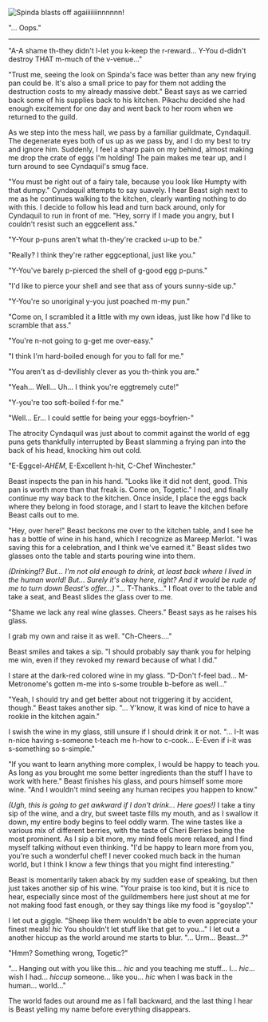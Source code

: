 ![Spinda blasts off agaiiiiiiinnnnnn!](https://files.catbox.moe/voqhy9.gif)

"... Oops."

***

"A-A shame th-they didn't l-let you k-keep the r-reward... Y-You d-didn't destroy THAT m-much of the v-venue..."

"Trust me, seeing the look on Spinda's face was better than any new frying pan could be. It's also a small price to pay for them not adding the destruction costs to my already massive debt." Beast says as we carried back some of his supplies back to his kitchen. Pikachu decided she had enough excitement for one day and went back to her room when we returned to the guild.

As we step into the mess hall, we pass by a familiar guildmate, Cyndaquil. The degenerate eyes both of us up as we pass by, and I do my best to try and ignore him. Suddenly, I feel a sharp pain on my behind, almost making me drop the crate of eggs I'm holding! The pain makes me tear up, and I turn around to see Cyndaquil's smug face. 

"You must be right out of a fairy tale, because you look like Humpty with that dumpy." Cyndaquil attempts to say suavely. I hear Beast sigh next to me as he continues walking to the kitchen, clearly wanting nothing to do with this. I decide to follow his lead and turn back around, only for Cyndaquil to run in front of me. "Hey, sorry if I made you angry, but I couldn't resist such an eggcellent ass."

"Y-Your p-puns aren't what th-they're cracked u-up to be."

"Really? I think they're rather eggceptional, just like you."

"Y-You've barely p-pierced the shell of g-good egg p-puns."

"I'd like to pierce your shell and see that ass of yours sunny-side up."

"Y-You're so unoriginal y-you just poached m-my pun."

"Come on, I scrambled it a little with my own ideas, just like how I'd like to scramble that ass."

"You're n-not going to g-get me over-easy."

"I think I'm hard-boiled enough for you to fall for me."

"You aren't as d-devilishly clever as you th-think you are."

"Yeah... Well... Uh... I think you're eggtremely cute!"

"Y-you're too soft-boiled f-for me."

"Well... Er... I could settle for being your eggs-boyfrien-"

The atrocity Cyndaquil was just about to commit against the world of egg puns gets thankfully interrupted by Beast slamming a frying pan into the back of his head, knocking him out cold.

"E-Eggcel-*AHEM*, E-Excellent h-hit, C-Chef Winchester."

Beast inspects the pan in his hand. "Looks like it did not dent, good. This pan is worth more than that freak is. Come on, Togetic." I nod, and finally continue my way back to the kitchen. Once inside, I place the eggs back where they belong in food storage, and I start to leave the kitchen before Beast calls out to me.

"Hey, over here!" Beast beckons me over to the kitchen table, and I see he has a bottle of wine in his hand, which I recognize as Mareep Merlot. "I was saving this for a celebration, and I think we've earned it." Beast slides two glasses onto the table and starts pouring wine into them.

*(Drinking!? But... I'm not old enough to drink, at least back where I lived in the human world! But... Surely it's okay here, right? And it would be rude of me to turn down Beast's offer...)* "... T-Thanks..." I float over to the table and take a seat, and Beast slides the glass over to me.

"Shame we lack any real wine glasses. Cheers." Beast says as he raises his glass.

I grab my own and raise it as well. "Ch-Cheers...."

Beast smiles and takes a sip. "I should probably say thank you for helping me win, even if they revoked my reward because of what I did."

I stare at the dark-red colored wine in my glass. "D-Don't f-feel bad... M-Metronome's gotten m-me into s-some trouble b-before as well..."

"Yeah, I should try and get better about not triggering it by accident, though." Beast takes another sip. "... Y'know, it was kind of nice to have a rookie in the kitchen again."

I swish the wine in my glass, still unsure if I should drink it or not. "... I-It was n-nice having s-someone t-teach me h-how to c-cook... E-Even if i-it was s-something so s-simple."

"If you want to learn anything more complex, I would be happy to teach you. As long as you brought me some better ingredients than the stuff I have to work with here." Beast finishes his glass, and pours himself some more wine. "And I wouldn't mind seeing any human recipes you happen to know."

*(Ugh, this is going to get awkward if I don't drink... Here goes!)* I take a tiny sip of the wine, and a dry, but sweet taste fills my mouth, and as I swallow it down, my entire body begins to feel oddly warm. The wine tastes like a various mix of different berries, with the taste of Cheri Berries being the most prominent. As I sip a bit more, my mind feels more relaxed, and I find myself talking without even thinking. "I'd be happy to learn more from you, you're such a wonderful chef! I never cooked much back in the human world, but I think I know a few things that you might find interesting."

Beast is momentarily taken aback by my sudden ease of speaking, but then just takes another sip of his wine. "Your praise is too kind, but it is nice to hear, especially since most of the guildmembers here just shout at me for not making food fast enough, or they say things like my food is "goyslop"."

I let out a giggle. "Sheep like them wouldn't be able to even appreciate your finest meals! *hic* You shouldn't let stuff like that get to you..." I let out a another hiccup as the world around me starts to blur. "... Urm... Beast...?"

"Hmm? Something wrong, Togetic?"

"... Hanging out with you like this... *hic* and you teaching me stuff... I... *hic*... wish I had... *hiccup* someone... like you... *hic* when I was back in the human... world..."

The world fades out around me as I fall backward, and the last thing I hear is Beast yelling my name before everything disappears.